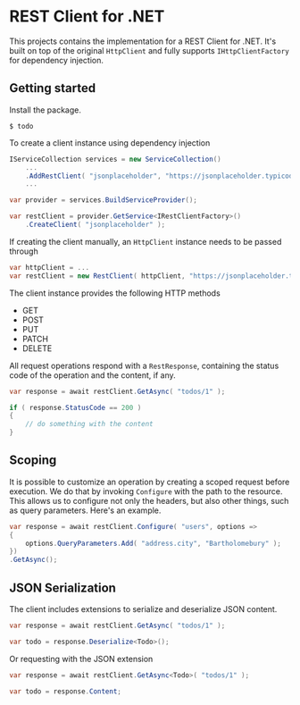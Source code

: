 # REST Client for .NET

This projects contains the implementation for a REST Client for .NET. It's built on top of the original `HttpClient` and fully supports `IHttpClientFactory` for dependency injection.

## Getting started

Install the package.

```shell
$ todo
```

To create a client instance using dependency injection

```csharp
IServiceCollection services = new ServiceCollection()
    ...
    .AddRestClient( "jsonplaceholder", "https://jsonplaceholder.typicode.com" )
    ...

var provider = services.BuildServiceProvider();

var restClient = provider.GetService<IRestClientFactory>()
    .CreateClient( "jsonplaceholder" );

```

If creating the client manually, an `HttpClient` instance needs to be passed through

```csharp
var httpClient = ...
var restClient = new RestClient( httpClient, "https://jsonplaceholder.typicode.com" );
```

The client instance provides the following HTTP methods

- GET
- POST
- PUT
- PATCH
- DELETE

All request operations respond with a `RestResponse`, containing the status code of the operation and the content, if any.

```csharp
var response = await restClient.GetAsync( "todos/1" );

if ( response.StatusCode == 200 )
{
    // do something with the content
}
```

## Scoping

It is possible to customize an operation by creating a scoped request before execution. We do that by invoking `Configure` with the path to the resource. This allows us to configure not only the headers, but also other things, such as query parameters. Here's an example.

```csharp
var response = await restClient.Configure( "users", options =>
{
    options.QueryParameters.Add( "address.city", "Bartholomebury" );
})
.GetAsync();
```

## JSON Serialization

The client includes extensions to serialize and deserialize JSON content.

```csharp
var response = await restClient.GetAsync( "todos/1" );

var todo = response.Deserialize<Todo>();
```

Or requesting with the JSON extension

```csharp
var response = await restClient.GetAsync<Todo>( "todos/1" );

var todo = response.Content;
```

